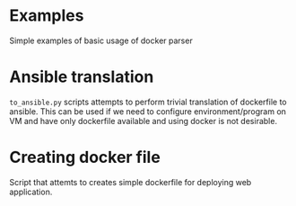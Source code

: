 # Examples

Simple examples of basic usage of docker parser

# Ansible translation

`to_ansible.py` scripts attempts to perform trivial translation of dockerfile to ansible. This can be used if we need to configure environment/program on VM and have only dockerfile available and using docker is not desirable.

# Creating docker file

Script that attemts to creates simple dockerfile for deploying web application.